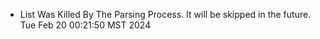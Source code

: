 *  List Was Killed By The Parsing Process. It will be skipped in the future. Tue Feb 20 00:21:50 MST 2024
